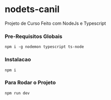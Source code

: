 # nodets-canil

Projeto de Curso Feito com NodeJs e Typescript

### Pre-Requisitos Globais

`npm i -g nodemon typescript ts-node`

### Instalacao

`npm i`

### Para Rodar o Projeto

`npm run dev`
